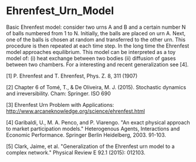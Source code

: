 # Ehrenfest_Urn_Model
Basic Ehrenfest model: consider two urns A and B and a certain number N of balls numbered from 1 to N. Initially, the balls are placed on urn A. Next, one of the balls is chosen at random and transferred to the other urn. This procedure is then repeated at each time step. In the long time the Ehrenfest model approaches equilibrium. This model can be interpreted as a toy model of: (i) heat exchange between two bodies (ii) diffusion of gases between two chambers. For a interesting and recent generalization see [4]. 

[1] P. Ehrenfest and T. Ehrenfest, Phys. Z. 8, 311 (1907)

[2] Chapter 6 of Tomé, T., & De Oliveira, M. J. (2015). Stochastic dynamics and irreversibility. Cham: Springer.
ISO 690	 

[3] Ehrenfest Urn Problem with Applications: http://www.arcaneknowledge.org/science/ehrenfest.html

[4] Garibaldi, U., M. A. Penco, and P. Viarengo. "An exact physical approach to market participation models." Heterogenous Agents, Interactions and Economic Performance. Springer Berlin Heidelberg, 2003. 91-103.

[5] Clark, Jaime, et al. "Generalization of the Ehrenfest urn model to a complex network." Physical Review E 92.1 (2015): 012103.
